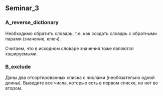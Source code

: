 ## Seminar_3

### A_reverse_dictionary

Необходимо обратить словарь, т.е. как создать словарь с обратными парами (значение, ключ).

Считаем, что в исходном словаре значения тоже являются хэшируемыми.

### B_exclude

Даны два отсортированных списка с числами (необязательно одной длины). Выведите все числа, которые есть в первом списке, но нет во втором.